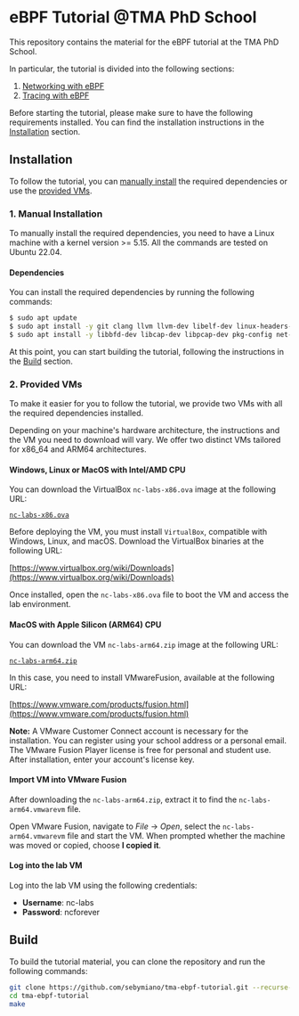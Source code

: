 # eBPF Tutorial @TMA PhD School
This repository contains the material for the eBPF tutorial at the TMA PhD School.

In particular, the tutorial is divided into the following sections:
1. [Networking with eBPF](#networking-with-ebpf)
2. [Tracing with eBPF](#tracing-with-ebpf)

Before starting the tutorial, please make sure to have the following requirements installed.
You can find the installation instructions in the [Installation](#installation) section.

## Installation
To follow the tutorial, you can [manually install](#manual-installation) the required dependencies or use the [provided VMs](#provided-vms).

### 1. Manual Installation
To manually install the required dependencies, you need to have a Linux machine with a kernel version >= 5.15.
All the commands are tested on Ubuntu 22.04.

#### Dependencies
You can install the required dependencies by running the following commands:
```bash
$ sudo apt update
$ sudo apt install -y git clang llvm llvm-dev libelf-dev linux-headers-generic build-essential libc6-dev-i386 make
$ sudo apt install -y libbfd-dev libcap-dev libpcap-dev pkg-config net-tools libyaml-dev
```

At this point, you can start building the tutorial, following the instructions in the [Build](#build) section.

### 2. Provided VMs
To make it easier for you to follow the tutorial, we provide two VMs with all the required dependencies installed.

Depending on your machine's hardware architecture, the instructions and the VM you need to download will vary. 
We offer two distinct VMs tailored for x86\_64 and ARM64 architectures.

#### Windows, Linux or MacOS with Intel/AMD CPU
You can download the VirtualBox `nc-labs-x86.ova` image at the following URL:

[`nc-labs-x86.ova`](https://polimi365-my.sharepoint.com/:u:/g/personal/10457521_polimi_it/EUlmWu7qjuVJjpQKVTV1yOcBzhyXGdLe3ik2uWPfbhG83g?e=F6XCJx)

Before deploying the VM, you must install `VirtualBox`, compatible with Windows, Linux, and macOS. 
Download the VirtualBox binaries at the following URL:

[https://www.virtualbox.org/wiki/Downloads](https://www.virtualbox.org/wiki/Downloads)

Once installed, open the `nc-labs-x86.ova` file to boot the VM and access the lab environment.

#### MacOS with Apple Silicon (ARM64) CPU
You can download the VM `nc-labs-arm64.zip` image at the following URL:

[`nc-labs-arm64.zip`](https://polimi365-my.sharepoint.com/:u:/g/personal/10457521_polimi_it/EcykVwiqYSdHpx_WlO8qDwIBajDGURzxskLnpTBH9SyOLA?e=PIR2mf)

In this case, you need to install VMwareFusion, available at the following URL:

[https://www.vmware.com/products/fusion.html](https://www.vmware.com/products/fusion.html)

**Note:** A VMware Customer Connect account is necessary for the installation. You can register using your school address or a personal email. The VMware Fusion Player license is free for personal and student use. After installation, enter your account's license key.

#### Import VM into VMware Fusion
After downloading the `nc-labs-arm64.zip`, extract it to find the `nc-labs-arm64.vmwarevm` file.

Open VMware Fusion, navigate to *File* -> *Open*, select the `nc-labs-arm64.vmwarevm` file and start the VM.
When prompted whether the machine was moved or copied, choose **I copied it**.

#### Log into the lab VM
Log into the lab VM using the following credentials:

- **Username**: nc-labs
- **Password**: ncforever

## Build
To build the tutorial material, you can clone the repository and run the following commands:

```bash
git clone https://github.com/sebymiano/tma-ebpf-tutorial.git --recurse-submodules
cd tma-ebpf-tutorial
make
```
